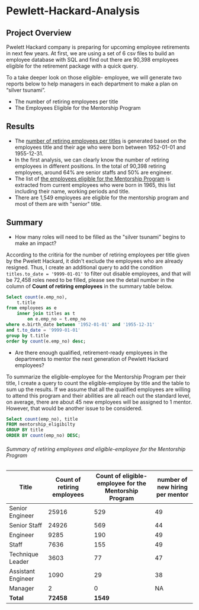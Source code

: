 # Pewlett-Hackard-Analysis

## Project Overview
Pwelett Hackard company is preparing for upcoming employee retirements in next few years. At first, we are using a set of 6 csv files to build an employee database with SQL and find out there are 90,398 employees eligible for the retirement package with a quick query. 

To a take deeper look on those eligible- employee, we will generate two reports below to help managers in each department to make a plan on “silver tsunami”.
-	The number of retiring employees per title
-	The Employees Eligible for the Mentorship Program

## Results

- The [number of retiring employees per titles](https://github.com/BessHung/Pewlett-Hackard-Analysis/blob/20256a6d168ab22657b57be35df4fb98904925d4/Data/retiring_titles.csv) is generated based on the employees title and their age who were born between 1952-01-01 and 1955-12-31.
- In the first analysis, we can clearly know the number of retiring employees in different positions. In the total of 90,398 retiring employees, around 64% are senior staffs and 50% are engineer.
-  The list of [the employees eligible for the Mentorship Program](https://github.com/BessHung/Pewlett-Hackard-Analysis/blob/20256a6d168ab22657b57be35df4fb98904925d4/Data/mentorship_eligibilty.csv) is extracted from current employees who were born in 1965, this list including their name, working periods and title.
-  There are 1,549 employees are eligible for the mentorship program and most of them are with "senior" title.

## Summary

-	How many roles will need to be filled as the "silver tsunami" begins to make an impact?

According to the critiria for the number of retiring employees per title given by the Pwelett Hackard, it didn't exclude the employees who are already resigned. Thus, I create an additional query to add the condition `titles.to_date = '9999-01-01'` to filter out disable employees, and that will be 72,458 roles need to be filled, please see the detail number in the column of **Count of retiring employees** in the summary table below. 

```SQL
Select count(e.emp_no),
	t.title
from employees as e
	inner join titles as t
		on e.emp_no = t.emp_no
where e.birth_date between '1952-01-01' and '1955-12-31'
and t.to_date = '9999-01-01'
group by t.title
order by count(e.emp_no) desc;
```

-	Are there enough qualified, retirement-ready employees in the departments to mentor the next generation of Pewlett Hackard employees?

To summarize the eligible-employee for the Mentorship Program per their title, I create a query to count the eligible-employee by title and the table to sum up the results.
If we assume that all the qualified employees are willing to attend this program and their abilities are all reach out the standard level, on average, there are about 45 new employees will be assigned to 1 mentor. However, that would be another issue to be considered.

```SQL
Select count(emp_no), title
FROM mentorship_eligibilty
GROUP BY title
ORDER BY count(emp_no) DESC;
```

###### Summary of retiring employees and eligible-employee for the Mentorship Program
| Title | Count of retiring employees | Count of eligible-employee for the Mentorship Program | number of new hiring per mentor |
| ------------- | ------------- | ------------- | ------------- |
| Senior Engineer | 25916 | 529 | 49 |
| Senior Staff | 24926| 569 | 44 |
| Engineer | 9285| 190 | 49 |
| Staff | 7636 | 155 | 49 |
| Technique Leader | 3603 | 77 | 47 |
| Assistant Engineer | 1090 | 29 | 38 |
| Manager | 2 | 0 | NA |
| **Total** |**72458** | **1549** |  |
